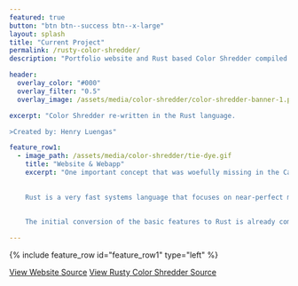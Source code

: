 ```yaml
---
featured: true
button: "btn btn--success btn--x-large"
layout: splash
title: "Current Project"
permalink: /rusty-color-shredder/
description: "Portfolio website and Rust based Color Shredder compiled into a Wasm web app"

header:
  overlay_color: "#000"
  overlay_filter: "0.5"
  overlay_image: /assets/media/color-shredder/color-shredder-banner-1.png

excerpt: "Color Shredder re-written in the Rust language.

>Created by: Henry Luengas"

feature_row1:
  - image_path: /assets/media/color-shredder/tie-dye.gif
    title: "Website & Webapp"
    excerpt: "One important concept that was woefully missing in the Cal Poly computer science curriculum is web-development. So for my latest project I've been working on this website to learn the basics, and display some of my projects. I also felt that my last project, the *Color-Shredder*, was significantly held back by its python base. Therefore as part of this project I am completely re-writing the project in the Rust language.
    
    
    Rust is a very fast systems language that focuses on near-perfect memory safety. As a result Rust is very useful (though not easy) for implementing multi-processing which was a big part of the color-shredder project. Rust code can also be natively compiled into a web assembly binary since it uses LLVM. So as a final stage of developing this site I want to implement as much of the original project as possible as a Wasm web app.
    
    
    The initial conversion of the basic features to Rust is already complete and working. Now I am learning about how to integrate Wasm binaries with javascript to get the app running here (check back for updates). The rest of the site uses the Jekyll Ruby framework. The basis for this is a Jekyll theme called [*minimal-mistakes*](https://mmistakes.github.io/minimal-mistakes/) with many customizations."  

---
```


{% include feature_row id="feature_row1" type="left" %}

<a href="https://github.com/hluengas/luengas.io" class="btn btn--info btn--large">View Website Source</a>
<a href="https://github.com/hluengas/rusty-color-shredder" class="btn btn--info btn--large">View Rusty Color Shredder Source</a>